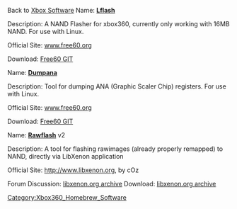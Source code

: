 Back to [Xbox Software](Xbox_Software "wikilink")</span>
Name: **[Lflash](Lflash "wikilink")**

Description: A NAND Flasher for xbox360, currently only working with
16MB NAND. For use with Linux.

Official Site: www.free60.org

Download: [Free60 GIT](http://free60.git.sourceforge.net/git/gitweb.cgi?p=free60/tools;a=tree;f=lflash;hb=HEAD)

Name: **[Dumpana](Dumpana "wikilink")**

Description: Tool for dumping ANA (Graphic Scaler Chip) registers. For
use with Linux.

Official Site: www.free60.org

Download: [Free60 GIT](http://free60.git.sourceforge.net/git/gitweb.cgi?p=free60/tools;a=tree;f=dumpana;hb=HEAD)


Name: **[Rawflash](Rawflash "wikilink")** v2

Description: A tool for flashing rawimages (already properly remapped)
to NAND, directly via LibXenon application

Official Site: <http://www.libxenon.org>, by cOz

Forum Discussion:
[libxenon.org archive](https://github.com/Free60Project/libxenon.org-forum/blob/master/xbox-360/downloads/libxenon/212_rawflash-v4.md)
Download:
[libxenon.org archive](https://github.com/Free60Project/libxenon.org-forum/blob/master/_attachments/rawflash_v4.zip)

[Category:Xbox360_Homebrew_Software](Category_Xbox360_Homebrew_Software)
